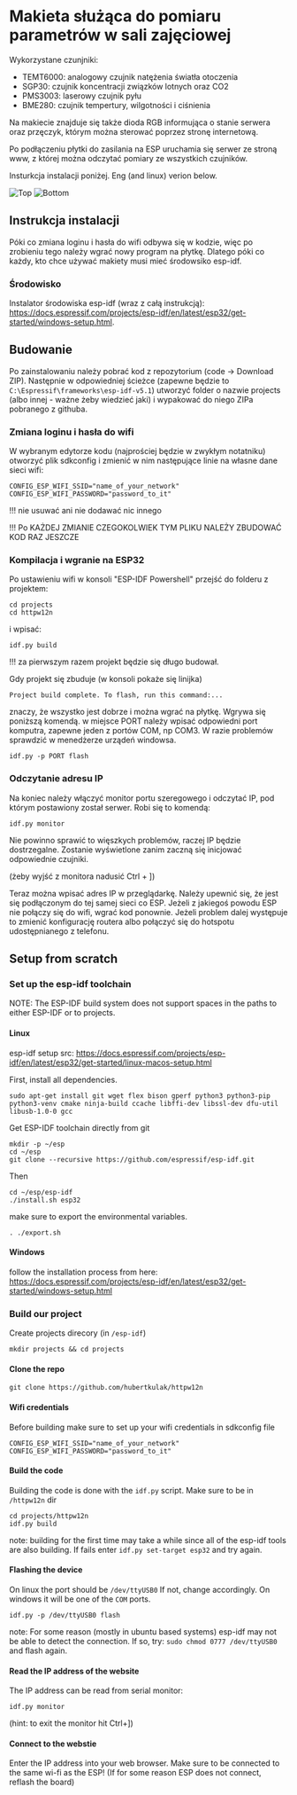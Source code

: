 # Makieta służąca do pomiaru parametrów w sali zajęciowej

Wykorzystane czunjniki:

- TEMT6000: analogowy czujnik natężenia światła otoczenia
- SGP30: czujnik koncentracji związków lotnych oraz CO2
- PMS3003: laserowy czujnik pyłu
- BME280: czujnik tempertury, wilgotności i ciśnienia

Na makiecie znajduje się także dioda RGB informująca o stanie serwera oraz przęczyk, którym można sterować poprzez stronę internetową.

Po podłączeniu płytki do zasilania na ESP uruchamia się serwer ze stroną www, z której można odczytać pomiary ze wszystkich czujników.

Insturkcja instalacji poniżej. Eng (and linux) verion below.

![Top](top.png)
![Bottom](bottom.png)


## Instrukcja instalacji

Póki co zmiana loginu i hasła do wifi odbywa się w kodzie, więc po zrobieniu tego należy wgrać nowy program na płytkę. Dlatego
póki co każdy, kto chce używać makiety musi mieć środowsiko esp-idf.

### Środowisko

Instalator środowiska esp-idf (wraz z całą instrukcją): <https://docs.espressif.com/projects/esp-idf/en/latest/esp32/get-started/windows-setup.html>.

## Budowanie

Po zainstalowaniu należy pobrać kod z repozytorium (code -> Download ZIP). Następnie w odpowiedniej ścieżce (zapewne będzie to ```C:\Espressif\frameworks\esp-idf-v5.1```) utworzyć folder o nazwie projects (albo innej  - ważne żeby wiedzieć jaki) i wypakować do niego ZIPa pobranego z githuba.

### Zmiana loginu i hasła do wifi

W wybranym edytorze kodu (najprościej będzie w zwykłym notatniku) otworzyć plik sdkconfig i zmienić w nim następujące linie na własne dane sieci wifi:

```console
CONFIG_ESP_WIFI_SSID="name_of_your_network"
CONFIG_ESP_WIFI_PASSWORD="password_to_it"
```

!!! nie usuwać ani nie dodawać nic innego

!!! Po KAŻDEJ ZMIANIE CZEGOKOLWIEK TYM PLIKU NALEŻY ZBUDOWAĆ KOD RAZ JESZCZE

### Kompilacja i wgranie na ESP32

Po ustawieniu wifi w konsoli "ESP-IDF Powershell" przejść do folderu z projektem:

``` console
cd projects
cd httpw12n
```

i wpisać:

```console
idf.py build
```

!!! za pierwszym razem projekt będzie się długo budował.

Gdy projekt się zbuduje (w konsoli pokaże się linijka)

```console
Project build complete. To flash, run this command:...
```

znaczy, że wszystko jest dobrze i można wgrać na płytkę. Wgrywa się poniższą komendą. w miejsce PORT należy wpisać odpowiedni port komputra, zapewne jeden z portów COM, np COM3. W razie problemów sprawdzić w menedżerze urządeń windowsa.

```console
idf.py -p PORT flash
```

### Odczytanie adresu IP

Na koniec należy włączyć monitor portu szeregowego i odczytać IP, pod którym postawiony został serwer. Robi się to komendą:

```console
idf.py monitor
```

Nie powinno sprawić to więszkych problemów, raczej IP będzie dostrzegalne. Zostanie wyświetlone zanim zaczną się inicjować odpowiednie czujniki.

(żeby wyjść z monitora nadusić Ctrl + ])

Teraz można wpisać adres IP w przeglądarkę. Należy upewnić się, że jest się podłączonym do tej samej sieci co ESP. Jeżeli z jakiegoś powodu ESP nie połączy się do wifi, wgrać kod ponownie. Jeżeli problem dalej występuje to zmienić konfigurację routera albo połączyć się do hotspotu udostępnianego z telefonu.



## Setup from scratch

### Set up the esp-idf toolchain

NOTE: The ESP-IDF build system does not support spaces in the paths to either ESP-IDF or to projects.

#### Linux

esp-idf setup src: <https://docs.espressif.com/projects/esp-idf/en/latest/esp32/get-started/linux-macos-setup.html>

First, install all dependencies.

```console
sudo apt-get install git wget flex bison gperf python3 python3-pip python3-venv cmake ninja-build ccache libffi-dev libssl-dev dfu-util libusb-1.0-0 gcc
```

Get ESP-IDF toolchain directly from git

```console
mkdir -p ~/esp
cd ~/esp
git clone --recursive https://github.com/espressif/esp-idf.git
```

Then

```console
cd ~/esp/esp-idf
./install.sh esp32
```

make sure to export the environmental variables.

```console
. ./export.sh
```

#### Windows

follow the installation process from here: <https://docs.espressif.com/projects/esp-idf/en/latest/esp32/get-started/windows-setup.html>

### Build our project

Create projects direcory (in `/esp-idf`)

```console
mkdir projects && cd projects
```

#### Clone the repo

```console
git clone https://github.com/hubertkulak/httpw12n
```

#### Wifi credentials

Before building make sure to set up your wifi credentials in sdkconfig file

```console
CONFIG_ESP_WIFI_SSID="name_of_your_network"
CONFIG_ESP_WIFI_PASSWORD="password_to_it"
```

#### Build the code

Building the code is done with the `idf.py` script. Make sure to be in `/httpw12n` dir

```console
cd projects/httpw12n
idf.py build
````

note: building for the first time may take a while since all of the esp-idf tools  are also building. If fails enter ```idf.py set-target esp32``` and try again.

#### Flashing the device

On linux the port should be `/dev/ttyUSB0` If not, change accordingly.
On windows it will be one of the ```COM``` ports.  

```console
idf.py -p /dev/ttyUSB0 flash
```

note: For some reason (mostly in ubuntu based systems) esp-idf may not be able to detect the connection. If so, try: ``sudo chmod 0777 /dev/ttyUSB0`` and flash again.

#### Read the IP address of the website

The IP address can be read from serial monitor:

```console
idf.py monitor
```

(hint: to exit the monitor hit Ctrl+])

#### Connect to the webstie

Enter the IP address into your web browser. Make sure to be connected to the same wi-fi as the ESP! (If for some reason ESP does not connect, reflash the board)